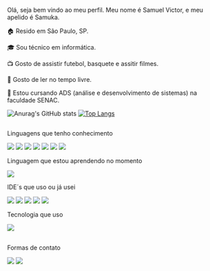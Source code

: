 Olá, seja bem vindo ao meu perfil. Meu nome é Samuel Victor, e meu apelido é Samuka.

🏠 Resido em São Paulo, SP.

🎓 Sou técnico em informática.

📺 Gosto de assistir futebol, basquete e assitir filmes.

📖 Gosto de ler no tempo livre.

🎒 Estou cursando ADS (análise e desenvolvimento de sistemas) na faculdade SENAC.

![Anurag's GitHub stats](https://github-readme-stats.vercel.app/api?username=Samuel-045&show_icons=true&theme=tokyonight)
[![Top Langs](https://github-readme-stats.vercel.app/api/top-langs/?username=Samuel-045&layout=compact&theme=tokyonight)](https://github.com/Samuel-045/github-readme-stats)
##

Linguagens que tenho conhecimento
<div> 
            <img src="https://img.shields.io/badge/HTML5-E34F26?style=for-the-badge&logo=html5&logoColor=white"/> 
            <img  src="https://img.shields.io/badge/CSS3-1572B6?style=for-the-badge&logo=css3&logoColor=white"/>
            <img  src="https://img.shields.io/badge/Python-14354C?style=for-the-badge&logo=python&logoColor=white"/>
            <img  src="https://img.shields.io/badge/Java-ED8B00?style=for-the-badge&logo=openjdk&logoColor=white"/>
            <img src="https://img.shields.io/badge/PHP-777BB4?style=for-the-badge&logo=php&logoColor=white"/>
            <img src="https://img.shields.io/badge/MariaDB-003545?style=for-the-badge&logo=mariadb&logoColor=white"/>
            <img src="https://img.shields.io/badge/MySQL-005C84?style=for-the-badge&logo=mysql&logoColor=white"/>
</div>
          
Linguagem que estou aprendendo no momento
<div>
            <img src="https://img.shields.io/badge/JavaScript-323330?style=for-the-badge&logo=javascript&logoColor=F7DF1E"/>
</div>
            
IDE´s que uso ou já usei
<div>
            <img src="https://img.shields.io/badge/Visual_Studio_Code-0078D4?style=for-the-badge&logo=visual%20studio%20code&logoColor=white"/>
            <img src="https://img.shields.io/badge/Atom-66595C?style=for-the-badge&logo=Atom&logoColor=white"/>
            <img src="https://img.shields.io/badge/Eclipse-2C2255?style=for-the-badge&logo=eclipse&logoColor=white">
            <img src="https://img.shields.io/badge/PyCharm-000000.svg?&style=for-the-badge&logo=PyCharm&logoColor=white"/>
            <img src="https://img.shields.io/badge/apache%20netbeans-1B6AC6?style=for-the-badge&logo=apache%20netbeans%20IDE&logoColor=white"/>
</div> 

Tecnologia que uso
<div>
            <img src="https://img.shields.io/badge/GitHub-100000?style=for-the-badge&logo=github&logoColor=white"/>
</div>

##  

Formas de contato
<div> 
<a href="https://www.linkedin.com/in/samuel-victor-7a263b210/" target="_blank"><img src="https://img.shields.io/badge/-LinkedIn-%230077B5?style=for-the-badge&logo=linkedin&logoColor=white" target="_blank"></a> 
<a href = "mailto:samuelvic856@gmail.com"><img src="https://img.shields.io/badge/-Gmail-%23333?style=for-the-badge&logo=gmail&logoColor=white" target="_blank"></a>
</div>
